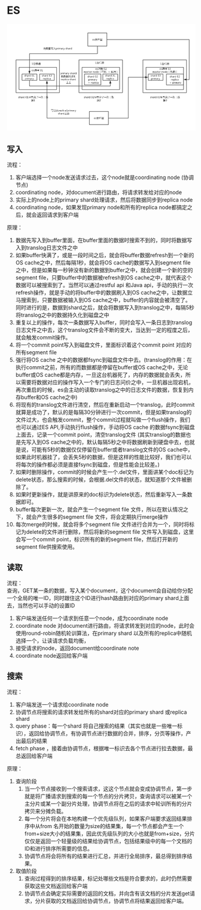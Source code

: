 # ES
![avatar](es.png)

## 写入
流程：
1. 客户端选择一个node发送请求过去，这个node就是coordinating node (协调节点)
2. coordinating node，对document进行路由，将请求转发给对应的node
3. 实际上的node上的primary shard处理请求，然后将数据同步到replica node
4. coordinating node，如果发现primary node和所有的replica node都搞定之后，就会返回请求到客户端

原理：
1. 数据先写入到buffer里面，在buffer里面的数据时搜索不到的，同时将数据写入到translog日志文件之中 
2. 如果buffer快满了，或是一段时间之后，就会将buffer数据refresh到一个新的OS cache之中，然后每隔1秒，就会将OS cache的数据写入到segment file之中，但是如果每一秒钟没有新的数据到buffer之中，就会创建一个新的空的segment file，只要buffer中的数据被refresh到OS cache之中，就代表这个数据可以被搜索到了。当然可以通过restful api 和Java api，手动的执行一次refresh操作，就是手动的将buffer中的数据刷入到OS cache之中，让数据立马搜索到，只要数据被输入到OS cache之中，buffer的内容就会被清空了。同时进行的是，数据到shard之后，就会将数据写入到translog之中，每隔5秒将translog之中的数据持久化到磁盘之中 
3. 重复以上的操作，每次一条数据写入buffer，同时会写入一条日志到translog日志文件之中去，这个translog文件会不断的变大，当达到一定的程度之后，就会触发commit操作。
4. 将一个commit point写入到磁盘文件，里面标识着这个commit point 对应的所有segment file
5. 强行将OS cache 之中的数据都fsync到磁盘文件中去。(translog的作用：在执行commit之前，所有的而数据都是停留在buffer或OS cache之中，无论buffer或OS cache都是内存，一旦这台机器死了，内存的数据就会丢失，所以需要将数据对应的操作写入一个专门的日志问价之中，一旦机器出现宕机，再次重启的时候，es会主动的读取translog之中的日志文件的数据，恢复到内存buffer和OS cache之中)
6. 将现有的translog文件进行清空，然后在重新启动一个translog，此时commit就算是成功了，默认的是每隔30分钟进行一次commit，但是如果translog的文件过大，也会触发commit，整个commit过程就叫做一个flush操作，我们也可以通过ES API,手动执行flush操作，手动将OS cache 的数据fsync到磁盘上面去，记录一个commit point，清空translog文件
(其实translog的数据也是先写入到OS cache之中的，默认每隔5秒之中将数据刷新到硬盘中去，也就是说，可能有5秒的数据仅仅停留在buffer或者translog文件的OS cache中，如果此时机器挂了，会丢失5秒的数据，但是这样的性能比较好，我们也可以将每次的操作都必须是直接fsync到磁盘，但是性能会比较差。)
7. 如果时删除操作，commit的时候会产生一个.del文件，里面讲某个doc标记为delete状态，那么搜索的时候，会根据.del文件的状态，就知道那个文件被删除了。 
8. 如果时更新操作，就是讲原来的doc标识为delete状态，然后重新写入一条数据即可。
9. buffer每次更新一次，就会产生一个segment file 文件，所以在默认情况之下，就会产生很多的segment file 文件，将会定期执行merge操作
10. 每次merge的时候，就会将多个segment file 文件进行合并为一个，同时将标记为delete的文件进行删除，然后将新的segment file 文件写入到磁盘，这里会写一个commit point，标识所有的新的segment file，然后打开新的segment file供搜索使用。

## 读取
流程：  
查询，GET某一条的数据，写入某个document，这个document会自动给你分配一个全局的唯一ID，同时跟住这个ID进行hash路由到对应的primary shard上面去，当然也可以手动的设置ID
1. 客户端发送任何一个请求到任意一个node，成为coordinate node
2. coordinate node 对document进行路由，将请求转发到对应的node，此时会使用round-robin随机轮训算法，在primary shard 以及所有的replica中随机选择一个，让读请求负载均衡，
3. 接受请求的node，返回document给coordinate note
4. coordinate node返回给客户端

## 搜索
流程：
1. 客户端发送一个请求给coordinate node
2. 协调节点将搜索的请求转发给所有的shard对应的primary shard 或replica shard
3. query phase：每一个shard 将自己搜索的结果（其实也就是一些唯一标识），返回给协调节点，有协调节点进行数据的合并，排序，分页等操作，产出最后的结果
4. fetch phase ，接着由协调节点，根据唯一标识去各个节点进行拉去数据，最总返回给客户端

原理：
1. 查询阶段 
   1. 当一个节点接收到一个搜索请求，这这个节点就会变成协调节点，第一步就是将广播请求到搜索的每一个节点的分片拷贝，查询请求可以被某一个主分片或某一个副分片处理，协调节点将在之后的请求中轮训所有的分片拷贝来分摊负载。
   2. 每一个分片将会在本地构建一个优先级队列，如果客户端要求返回结果排序中从from 名开始的数量为size的结果集，每一个节点都会产生一个from+size大小的结果集，因此优先级队列的大小也就是from+size，分片仅仅是返回一个轻量级的结果给协调节点，包括结果级中的每一个文档的ID和进行排序所需要的信息。
   3. 协调节点将会将所有的结果进行汇总，并进行全局排序，最总得到排序结果。
2. 取值阶段
   1. 查询过程得到的排序结果，标记处哪些文档是符合要求的，此时仍然需要获取这些文档返回给客户端
   2. 协调节点会确定实际需要的返回的文档，并向含有该文档的分片发送get请求，分片获取的文档返回给协调节点，协调节点将结果返回给客户端。